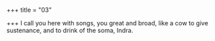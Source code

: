 +++
title = "03"

+++
I call you here with songs, you great and broad, like a cow to give  sustenance,
and to drink of the soma, Indra.